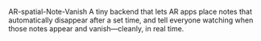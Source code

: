 AR-spatial-Note-Vanish
A tiny backend that lets AR apps place notes that automatically disappear after a set time, and tell everyone watching when those notes appear and vanish—cleanly, in real time.
